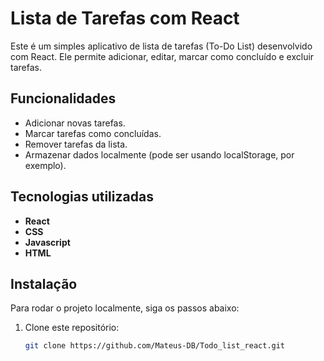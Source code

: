 # Lista de Tarefas com React

Este é um simples aplicativo de lista de tarefas (To-Do List) desenvolvido com React. Ele permite adicionar, editar, marcar como concluído e excluir tarefas.

## Funcionalidades

- Adicionar novas tarefas.
- Marcar tarefas como concluídas.
- Remover tarefas da lista.
- Armazenar dados localmente (pode ser usando localStorage, por exemplo).

## Tecnologias utilizadas

- **React**
- **CSS**
- **Javascript**
- **HTML** 

## Instalação

Para rodar o projeto localmente, siga os passos abaixo:

1. Clone este repositório:

   ```bash
   git clone https://github.com/Mateus-DB/Todo_list_react.git


